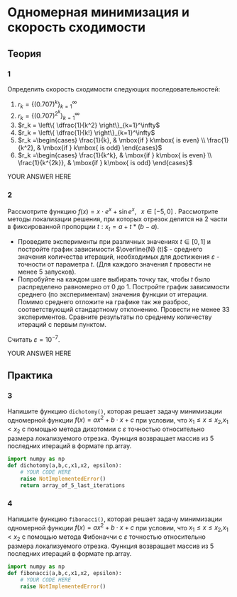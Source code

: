 
# Одномерная минимизация и скорость сходимости

## Теория

### 1
Определить скорость сходимости следующих последовательностей:

1. $r_k = \left\{ (0.707)^k \right\}_{k=1}^\infty$
2. $r_k = \left\{ (0.707)^{2^k} \right\}_{k=1}^\infty$
3. $r_k = \left\{ \dfrac{1}{k^2} \right\}_{k=1}^\infty$
4. $r_k = \left\{ \dfrac{1}{k!} \right\}_{k=1}^\infty$
5. $r_k =\begin{cases} \frac{1}{k}, & \mbox{if } k\mbox{ is even} \\ \frac{1}{k^2}, & \mbox{if } k\mbox{ is odd} \end{cases}$
6. $r_k =\begin{cases} \frac{1}{k^k}, & \mbox{if } k\mbox{ is even} \\ \frac{1}{k^{2k}}, & \mbox{if } k\mbox{ is odd} \end{cases}$

YOUR ANSWER HERE

### 2
Рассмотрите функцию $f(x) = x \cdot e^x + \sin e^x, \;\;\; x \in [-5, 0]$ . Рассмотрите методы локализации решения, при которых отрезок делится на 2 части в фиксированной пропорции $t: x_t = a + t*(b-a)$.

* Проведите эксперименты при различных значениях $t \in [0,1]$ и постройте график зависимости $\overline{N} (t)$ - среднего значения количества итераций, необходимых для достижения $\varepsilon$ - точности от параметра $t$. (Для каждого значения $t$ провести не менее 5 запусков).</li>
* Попробуйте на каждом шаге выбирать точку так, чтобы $t$ было распределено равномерно от $0$ до $1$. Постройте график зависимости среднего (по экспериментам) значения функции от итерации. Помимо среднего отложите на графике так же разброс, соответствующий стандартному отклонению. Провести не менее 33 экспериментов. Сравните результаты по среднему количеству итераций с первым пунктом.</li>

Считать $\varepsilon = 10^{-7}$.

YOUR ANSWER HERE

## Практика

### 3
Напишите функцию `dichotomy()`, которая решает задачу минимизации одномерной функции $f(x)=ax^2+b⋅x+c$  при условии, что $x_1\leq x \leq x_2$,$x_1 < x_2$ с помощью метода дихотомии с $\varepsilon$ точностью относительно размера локализуемого отрезка. Функция возвращает массив из 5 последних итераций в формате np.array.


```python
import numpy as np
def dichotomy(a,b,c,x1,x2, epsilon):
    # YOUR CODE HERE
    raise NotImplementedError()
    return array_of_5_last_iterations
```

### 4
Напишите функцию `fibonacci()`, которая решает задачу минимизации одномерной функции $f(x)=ax^2+b⋅x+c$  при условии, что $x_1\leq x \leq x_2$,$x_1 < x_2$ с помощью метода Фибоначчи с $\varepsilon$ точностью относительно размера локализуемого отрезка. Функция возвращает массив из 5 последних итераций в формате np.array.


```python
import numpy as np
def fibonacci(a,b,c,x1,x2, epsilon):
    # YOUR CODE HERE
    raise NotImplementedError()
```
